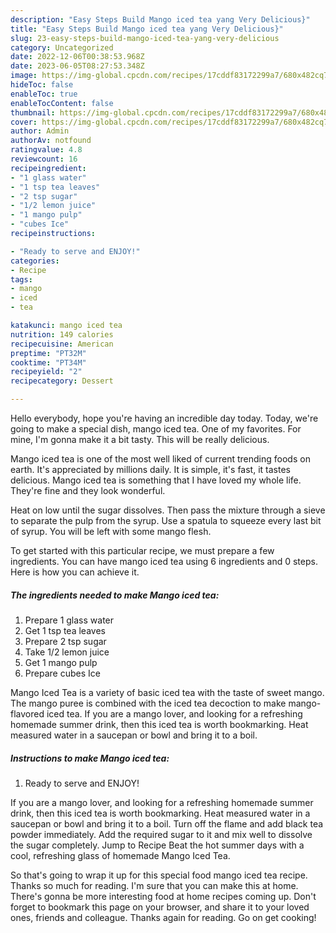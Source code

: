 ```yaml
---
description: "Easy Steps Build Mango iced tea yang Very Delicious}"
title: "Easy Steps Build Mango iced tea yang Very Delicious}"
slug: 23-easy-steps-build-mango-iced-tea-yang-very-delicious
category: Uncategorized
date: 2022-12-06T00:38:53.968Z
date: 2023-06-05T08:27:53.348Z
image: https://img-global.cpcdn.com/recipes/17cddf83172299a7/680x482cq70/mango-iced-tea-recipe-main-photo.jpg
hideToc: false
enableToc: true
enableTocContent: false
thumbnail: https://img-global.cpcdn.com/recipes/17cddf83172299a7/680x482cq70/mango-iced-tea-recipe-main-photo.jpg
cover: https://img-global.cpcdn.com/recipes/17cddf83172299a7/680x482cq70/mango-iced-tea-recipe-main-photo.jpg
author: Admin
authorAv: notfound
ratingvalue: 4.8
reviewcount: 16
recipeingredient:
- "1 glass water"
- "1 tsp tea leaves"
- "2 tsp sugar"
- "1/2 lemon juice"
- "1 mango pulp"
- "cubes Ice"
recipeinstructions:

- "Ready to serve and ENJOY!"
categories:
- Recipe
tags:
- mango
- iced
- tea

katakunci: mango iced tea 
nutrition: 149 calories
recipecuisine: American
preptime: "PT32M"
cooktime: "PT34M"
recipeyield: "2"
recipecategory: Dessert

---
```



Hello everybody, hope you're having an incredible day today. Today, we're going to make a special dish, mango iced tea. One of my favorites. For mine, I'm gonna make it a bit tasty. This will be really delicious.

Mango iced tea is one of the most well liked of current trending foods on earth. It's appreciated by millions daily. It is simple, it's fast, it tastes delicious. Mango iced tea is something that I have loved my whole life. They're fine and they look wonderful.

Heat on low until the sugar dissolves. Then pass the mixture through a sieve to separate the pulp from the syrup. Use a spatula to squeeze every last bit of syrup. You will be left with some mango flesh.


To get started with this particular recipe, we must prepare a few ingredients. You can have mango iced tea using 6 ingredients and 0 steps. Here is how you can achieve it.

<!--inarticleads1-->

##### The ingredients needed to make Mango iced tea:

1. Prepare 1 glass water
1. Get 1 tsp tea leaves
1. Prepare 2 tsp sugar
1. Take 1/2 lemon juice
1. Get 1 mango pulp
1. Prepare cubes Ice


Mango Iced Tea is a variety of basic iced tea with the taste of sweet mango. The mango puree is combined with the iced tea decoction to make mango-flavored iced tea. If you are a mango lover, and looking for a refreshing homemade summer drink, then this iced tea is worth bookmarking. Heat measured water in a saucepan or bowl and bring it to a boil. 

<!--inarticleads2-->

##### Instructions to make Mango iced tea:


1. Ready to serve and ENJOY!

If you are a mango lover, and looking for a refreshing homemade summer drink, then this iced tea is worth bookmarking. Heat measured water in a saucepan or bowl and bring it to a boil. Turn off the flame and add black tea powder immediately. Add the required sugar to it and mix well to dissolve the sugar completely. Jump to Recipe Beat the hot summer days with a cool, refreshing glass of homemade Mango Iced Tea. 

So that's going to wrap it up for this special food mango iced tea recipe. Thanks so much for reading. I'm sure that you can make this at home. There's gonna be more interesting food at home recipes coming up. Don't forget to bookmark this page on your browser, and share it to your loved ones, friends and colleague. Thanks again for reading. Go on get cooking!
